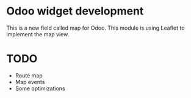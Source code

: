 # Odoo widget development

This is a new field called map for Odoo. 
This module is using Leaflet to implement the map view.

# TODO

- Route map
- Map events
- Some optimizations
